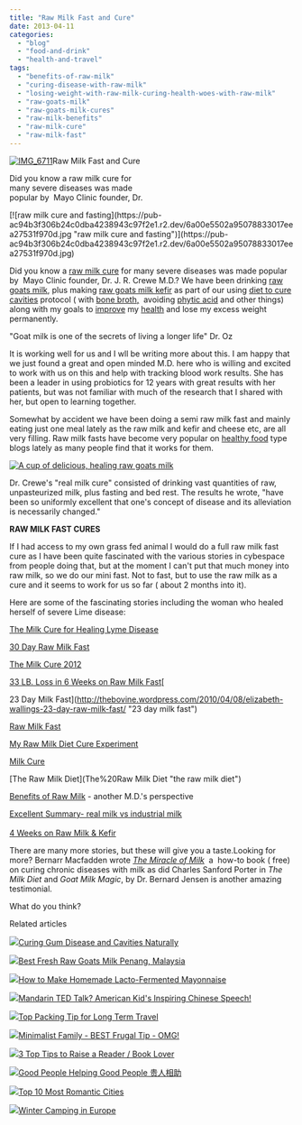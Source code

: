 ```yaml
---
title: "Raw Milk Fast and Cure"
date: 2013-04-11
categories: 
  - "blog"
  - "food-and-drink"
  - "health-and-travel"
tags: 
  - "benefits-of-raw-milk"
  - "curing-disease-with-raw-milk"
  - "losing-weight-with-raw-milk-curing-health-woes-with-raw-milk"
  - "raw-goats-milk"
  - "raw-goats-milk-cures"
  - "raw-milk-benefits"
  - "raw-milk-cure"
  - "raw-milk-fast"
---
```


[![IMG_6711](https://pub-ac94b3f306b24c0dba4238943c97f2e1.r2.dev/6a00e5502a95078833017c38840846970b.jpg "IMG_6711")](https://pub-ac94b3f306b24c0dba4238943c97f2e1.r2.dev/6a00e5502a95078833017c38840846970b.jpg)Raw Milk Fast and Cure  
  
Did you know a raw milk cure for  
many severe diseases was made  
popular by  Mayo Clinic founder, Dr.

<!--more--> [![raw milk cure and fasting](https://pub-ac94b3f306b24c0dba4238943c97f2e1.r2.dev/6a00e5502a95078833017eea27531f970d.jpg "raw milk cure and fasting")](https://pub-ac94b3f306b24c0dba4238943c97f2e1.r2.dev/6a00e5502a95078833017eea27531f970d.jpg)  
  
Did you know a [raw milk cure](http://www.realmilk.com/health/milk-cure/ "raw milk cure") for many severe diseases was made popular by  Mayo Clinic founder, Dr. J. R. Crewe M.D.? We have been drinking [raw goats milk](http://soultravelers3new.local/2013/03/best-fresh-raw-goats-milk-penang.html "raw goats milk"), plus making [raw goats milk kefir](http://soultravelers3new.local/2012/07/-how-to-make-kefir-easy-goats-milk-or-coconut-milk.html "raw goats milk kefir") as part of our using [diet to cure cavities](http://soultravelers3new.local/2013/03/curing-gum-disease-and-cavities-naturally.html "cure caviteis naturally") protocol ( with [bone broth,](http://soultravelers3new.local/2012/10/how-to-make-nourishing-bone-broth-recipes-to-heal.html "bone broth")  avoiding [phytic acid](http://www.westonaprice.org/food-features/living-with-phytic-acid "phytic acid") and other things) along with my goals to [improve](http://soultravelers3new.local/2012/10/traveling-while-sick-or-with-health-medical-challenges.html "travel and health") my [health](http://soultravelers3new.local/health-and-travel/ "health tips") and lose my excess weight permanently.  
  
"Goat milk is one of the secrets of living a longer life" Dr. Oz  
  
It is working well for us and I wll be writing more about this. I am happy that we just found a great and open minded M.D. here who is willing and excited to work with us on this and help with tracking blood work results. She has been a leader in using probiotics for 12 years with great results with her patients, but was not familiar with much of the research that I shared with her, but open to learning together.  
  
Somewhat by accident we have been doing a semi raw milk fast and mainly eating just one meal lately as the raw milk and kefir and cheese etc, are all very filling. Raw milk fasts have become very popular on [healthy food](http://soultravelers3new.local/2012/04/health-organic-raw-foods-and-travel.html "healthy organic food") type blogs lately as many people find that it works for them.  
  
[![A cup of delicious, healing raw goats milk](https://pub-ac94b3f306b24c0dba4238943c97f2e1.r2.dev/6a00e5502a95078833017c388409da970b.jpg "A cup of delicious, healing raw goats milk")](https://pub-ac94b3f306b24c0dba4238943c97f2e1.r2.dev/6a00e5502a95078833017c388409da970b.jpg)  
  
Dr. Crewe's "real milk cure" consisted of drinking vast quantities of raw, unpasteurized milk, plus fasting and bed rest. The results he wrote, "have been so uniformly excellent that one's concept of disease and its alleviation is necessarily changed."  
  
**RAW MILK FAST CURES**  
  
If I had access to my own grass fed animal I would do a full raw milk fast cure as I have been quite fascinated with the various stories in cybespace from people doing that, but at the moment I can't put that much money into raw milk, so we do our mini fast. Not to fast, but to use the raw milk as a cure and it seems to work for us so far ( about 2 months into it).  
  
Here are some of the fascinating stories including the woman who healed  herself of severe Lime disease:  
  
[The Milk Cure for Healing Lyme Disease](http://www.thehealthyhomeeconomist.com/the-milk-cure-for-healing-lyme-disease/ "the milk cure for healing lyme disease")  
  
[30 Day Raw Milk Fast](http://www.cookinggodsway.com/30-day-raw-milk-fast/ "30 day raw milk fast")  
  
[The Milk Cure 2012](http://www.thehealthyhomeeconomist.com/the-milk-cure-2012/ "The milk cure")  
  
[33 LB. Loss in 6 Weeks on Raw Milk Fast](http://www.yourfamilyfarmer.com/fresh-thoughts/i-really-shouldnt-tell-you-this "easy weight loss on raw milk fast cure")[  
  
23 Day Milk Fast](http://thebovine.wordpress.com/2010/04/08/elizabeth-wallings-23-day-raw-milk-fast/ "23 day milk fast")  
  
[Raw Milk Fast](http://www.thehealthyhomeeconomist.com/raw-milk-fast-2013-are-you-ready/ "raw milk fast")  
  
[My Raw Milk Diet Cure Experiment](http://www.livingthenourishedlife.com/2010/03/my-raw-milk-diet-cure-experiment-what-i "my raw milk diet cure experiment")  
  
[Milk Cure](http://trinaholden.com/2012/05/the-milk-cure-introduction/ "milk cure")  
  
[The Raw Milk Diet](The%20Raw Milk Diet "the raw milk diet")  
  
[Benefits of Raw Milk](http://www.drdeborahmd.com/health-benefits-raw-milk "benefits of raw milk") - another M.D.'s perspective  
  
[Excellent Summary- real milk vs industrial milk](http://www.thrive-medical.co.uk/blog/nutrition/white-stuff/ "raw milk vs idustrial milk")  
[  
4 Weeks on Raw Milk & Kefir](http://freetheanimal.com/2013/03/weeks-kefir-intervention.html "4 Weeks on Raw Milk & Kefir")  
  
There are many more stories, but these will give you a taste.Looking for more? Bernarr Macfadden wrote _[The Miracle of Milk](http://www.milk-diet.com/classics/macfadden/macfaddenmain.html)_  a  how-to book ( free)  on curing chronic diseases with milk as did Charles Sanford Porter in _The Milk Diet_ and _Goat Milk Magic_, by Dr. Bernard Jensen is another amazing testimonial.  
  
What do you think?  
  
  
  

Related articles

[![](http://i.zemanta.com/154024597_80_80.jpg)](http://soultravelers3new.local/2013/03/curing-gum-disease-and-cavities-naturally.html)[Curing Gum Disease and Cavities Naturally](http://soultravelers3new.local/2013/03/curing-gum-disease-and-cavities-naturally.html)

[![](http://i.zemanta.com/155522188_80_80.jpg)](http://soultravelers3new.local/2013/03/best-fresh-raw-goats-milk-penang.html)[Best Fresh Raw Goats Milk Penang, Malaysia](http://soultravelers3new.local/2013/03/best-fresh-raw-goats-milk-penang.html)

[![](http://i.zemanta.com/146963904_80_80.jpg)](http://soultravelers3new.local/2013/02/how-to-make-homemade-lacto-fermented-mayonnaise.html)[How to Make Homemade Lacto-Fermented Mayonnaise](http://soultravelers3new.local/2013/02/how-to-make-homemade-lacto-fermented-mayonnaise.html)

[![](http://i.zemanta.com/152306180_80_80.jpg)](http://soultravelers3new.local/2013/03/mandarin-ted-talk-american-kids-inspiring-chinese-speech-.html)[Mandarin TED Talk? American Kid's Inspiring Chinese Speech!](http://soultravelers3new.local/2013/03/mandarin-ted-talk-american-kids-inspiring-chinese-speech-.html)

[![](http://i.zemanta.com/149896182_80_80.jpg)](http://soultravelers3new.local/2013/03/top-travel-tip-for-long-term-travel.html)[Top Packing Tip for Long Term Travel](http://soultravelers3new.local/2013/03/top-travel-tip-for-long-term-travel.html)

[![](http://i.zemanta.com/148118983_80_80.jpg)](http://soultravelers3new.local/2013/02/minimalist-family-frugal-tip-omg.html)[Minimalist Family - BEST Frugal Tip - OMG!](http://soultravelers3new.local/2013/02/minimalist-family-frugal-tip-omg.html)

[![](http://i.zemanta.com/154953675_80_80.jpg)](http://soultravelers3new.local/2013/03/10-tips-to-raise-a-reader-book-lover.html)[3 Top Tips to Raise a Reader / Book Lover](http://soultravelers3new.local/2013/03/10-tips-to-raise-a-reader-book-lover.html)

[![](http://i.zemanta.com/150504293_80_80.jpg)](http://soultravelers3new.local/2013/03/good-people-helping-good-people-%E8%B4%B5%E4%BA%BA%E7%9B%B8%E5%8A%A9.html)[Good People Helping Good People 贵人相助](http://soultravelers3new.local/2013/03/good-people-helping-good-people-%E8%B4%B5%E4%BA%BA%E7%9B%B8%E5%8A%A9.html)

[![](http://i.zemanta.com/145325476_80_80.jpg)](http://soultravelers3new.local/2013/02/top-10-most-romantic-cities-.html)[Top 10 Most Romantic Cities](http://soultravelers3new.local/2013/02/top-10-most-romantic-cities-.html)

[![](http://i.zemanta.com/146676524_80_80.jpg)](http://soultravelers3new.local/2013/02/winter-camping-in-europe.html)[Winter Camping in Europe](http://soultravelers3new.local/2013/02/winter-camping-in-europe.html)
